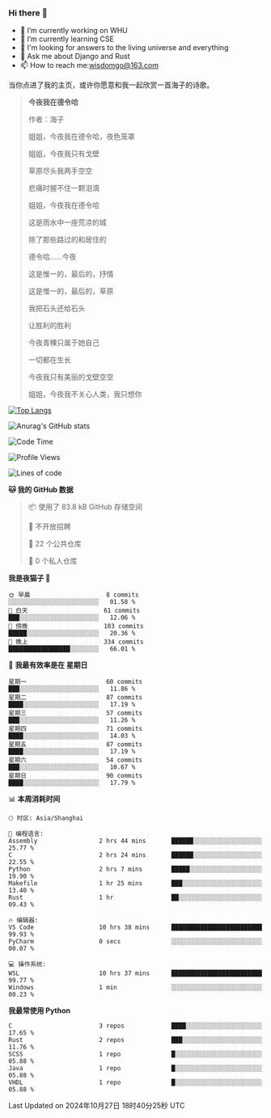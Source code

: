 ### Hi there 👋



- 🔭 I’m currently working on WHU
- 🌱 I’m currently learning CSE
- 🤔 I'm looking for answers to the living universe and everything
- 💬 Ask me about Django and Rust
- 📫 How to reach me:wisdomgo@163.com

当你点进了我的主页，或许你愿意和我一起欣赏一首海子的诗歌。

>**今夜我在德令哈**
>
>作者：海子
>
>姐姐，今夜我在德令哈，夜色笼罩
>
>姐姐，今夜我只有戈壁
>
>草原尽头我两手空空
>
>悲痛时握不住一颗泪滴
>
>姐姐，今夜我在德令哈
>
>这是雨水中一座荒凉的城
>
>除了那些路过的和居住的
>
>德令哈......今夜
>
>这是惟一的，最后的，抒情
>
>这是惟一的，最后的，草原
>
>我把石头还给石头
>
>让胜利的胜利
>
>今夜青稞只属于她自己
>
>一切都在生长
>
>今夜我只有美丽的戈壁空空
>
>姐姐，今夜我不关心人类，我只想你



[![Top Langs](https://github-readme-stats.vercel.app/api/top-langs/?username=wisdomgo&theme=onedark)](https://github.com/anuraghazra/github-readme-stats)

![Anurag's GitHub stats](https://github-readme-stats.vercel.app/api?username=wisdomgo&hide=contribs,stars&theme=synthwave)

<!--START_SECTION:waka-->
![Code Time](http://img.shields.io/badge/Code%20Time-295%20hrs%2040%20mins-blue)

![Profile Views](http://img.shields.io/badge/%E4%B8%AA%E4%BA%BA%E8%B5%84%E6%96%99%E8%A7%82%E7%9C%8B%E6%AC%A1%E6%95%B0-1-blue)

![Lines of code](https://img.shields.io/badge/%E4%BB%8E%E3%80%8CHello%20World%E3%80%8D%E8%B5%B7%E6%88%91%E5%B7%B2%E7%BB%8F%E5%86%99%E4%BA%86-640.1%20thousand%20%E8%A1%8C%E4%BB%A3%E7%A0%81-blue)

**🐱 我的 GitHub 数据** 

> 📦  使用了 83.8 kB GitHub 存储空间 
 > 
> 🚫 不开放招聘
 > 
> 📜 22 个公共仓库 
 > 
> 🔑 0 个私人仓库 
 > 
**我是夜猫子 🦉** 

```text
🌞 早晨                     8 commits           ░░░░░░░░░░░░░░░░░░░░░░░░░   01.58 % 
🌆 白天                     61 commits          ███░░░░░░░░░░░░░░░░░░░░░░   12.06 % 
🌃 傍晚                     103 commits         █████░░░░░░░░░░░░░░░░░░░░   20.36 % 
🌙 晚上                     334 commits         █████████████████░░░░░░░░   66.01 % 
```
📅 **我最有效率是在 星期日** 

```text
星期一                      60 commits          ███░░░░░░░░░░░░░░░░░░░░░░   11.86 % 
星期二                      87 commits          ████░░░░░░░░░░░░░░░░░░░░░   17.19 % 
星期三                      57 commits          ███░░░░░░░░░░░░░░░░░░░░░░   11.26 % 
星期四                      71 commits          ████░░░░░░░░░░░░░░░░░░░░░   14.03 % 
星期五                      87 commits          ████░░░░░░░░░░░░░░░░░░░░░   17.19 % 
星期六                      54 commits          ███░░░░░░░░░░░░░░░░░░░░░░   10.67 % 
星期日                      90 commits          ████░░░░░░░░░░░░░░░░░░░░░   17.79 % 
```


📊 **本周消耗时间** 

```text
🕑︎ 时区: Asia/Shanghai

💬 编程语言: 
Assembly                 2 hrs 44 mins       ██████░░░░░░░░░░░░░░░░░░░   25.77 % 
C                        2 hrs 24 mins       ██████░░░░░░░░░░░░░░░░░░░   22.55 % 
Python                   2 hrs 7 mins        █████░░░░░░░░░░░░░░░░░░░░   19.90 % 
Makefile                 1 hr 25 mins        ███░░░░░░░░░░░░░░░░░░░░░░   13.40 % 
Rust                     1 hr                ██░░░░░░░░░░░░░░░░░░░░░░░   09.43 % 

🔥 编辑器: 
VS Code                  10 hrs 38 mins      █████████████████████████   99.93 % 
PyCharm                  0 secs              ░░░░░░░░░░░░░░░░░░░░░░░░░   00.07 % 

💻 操作系统: 
WSL                      10 hrs 37 mins      █████████████████████████   99.77 % 
Windows                  1 min               ░░░░░░░░░░░░░░░░░░░░░░░░░   00.23 % 
```

**我最常使用 Python** 

```text
C                        3 repos             ████░░░░░░░░░░░░░░░░░░░░░   17.65 % 
Rust                     2 repos             ███░░░░░░░░░░░░░░░░░░░░░░   11.76 % 
SCSS                     1 repo              █░░░░░░░░░░░░░░░░░░░░░░░░   05.88 % 
Java                     1 repo              █░░░░░░░░░░░░░░░░░░░░░░░░   05.88 % 
VHDL                     1 repo              █░░░░░░░░░░░░░░░░░░░░░░░░   05.88 % 
```




 Last Updated on 2024年10月27日 18时40分25秒 UTC
<!--END_SECTION:waka-->
